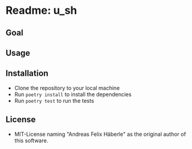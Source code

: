 # Readme: u_sh

## Goal 



## Usage 

## Installation

- Clone the repository to your local machine
- Run `poetry install` to install the dependencies
- Run `poetry test` to run the tests

## License

- MIT-License naming "Andreas Felix Häberle" as the original author of this software.